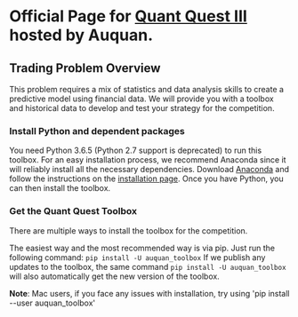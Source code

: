 # Official Page for  [Quant Quest III](http://quant-quest.auquan.com) hosted by Auquan.

## Trading Problem Overview ##
This problem requires a mix of statistics and data analysis skills to create a predictive model using financial data. We will provide you with a toolbox and historical data to develop and test your strategy for the competition.

### Install Python and dependent packages ###
You need Python 3.6.5 (Python 2.7 support is deprecated) to run this toolbox. For an easy installation process, we recommend Anaconda since it will reliably install all the necessary dependencies. Download [Anaconda](http://continuum.io/downloads) and follow the instructions on the [installation page](http://docs.continuum.io/anaconda/install).   Once you have Python, you can then install the toolbox.

### Get the Quant Quest Toolbox ###
There are multiple ways to install the toolbox for the competition.

The easiest way and the most recommended way is via pip. Just run the following command:
`pip install -U auquan_toolbox`
If we publish any updates to the toolbox, the same command `pip install -U auquan_toolbox` will also automatically get the new version of the toolbox.

**Note**: Mac users, if you face any issues with installation, try using 'pip install --user auquan_toolbox'
